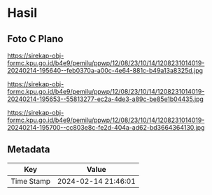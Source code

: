 # Hasil

## Foto C Plano

https://sirekap-obj-formc.kpu.go.id/b4e9/pemilu/ppwp/12/08/23/10/14/1208231014019-20240214-195640--feb0370a-a00c-4e64-881c-b49a13a8325d.jpg

https://sirekap-obj-formc.kpu.go.id/b4e9/pemilu/ppwp/12/08/23/10/14/1208231014019-20240214-195653--55813277-ec2a-4de3-a89c-be85e1b04435.jpg

https://sirekap-obj-formc.kpu.go.id/b4e9/pemilu/ppwp/12/08/23/10/14/1208231014019-20240214-195700--cc803e8c-fe2d-404a-ad62-bd3664364130.jpg


## Metadata

| Key        | Value               |
| ---------- | ------------------- |
| Time Stamp | 2024-02-14 21:46:01 |




